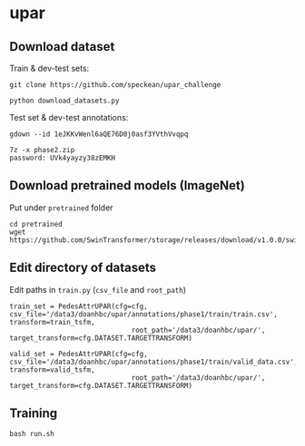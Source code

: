 # upar

## Download dataset

Train & dev-test sets:
```
git clone https://github.com/speckean/upar_challenge
```

```
python download_datasets.py
```

Test set & dev-test annotations:

```
gdown --id 1eJKKvWenl6aQE76D0j0asf3YVthVvqpq
```
```
7z -x phase2.zip
password: UVk4yayzy38zEMKH
```

## Download pretrained models (ImageNet)

Put under `pretrained` folder

```
cd pretrained
wget https://github.com/SwinTransformer/storage/releases/download/v1.0.0/swin_base_patch4_window7_224_22k.pth
```

## Edit directory of datasets

Edit paths in `train.py` (`csv_file` and `root_path`)

```[python3]
train_set = PedesAttrUPAR(cfg=cfg, csv_file='/data3/doanhbc/upar/annotations/phase1/train/train.csv', transform=train_tsfm,
                              root_path='/data3/doanhbc/upar/', target_transform=cfg.DATASET.TARGETTRANSFORM)

valid_set = PedesAttrUPAR(cfg=cfg, csv_file='/data3/doanhbc/upar/annotations/phase1/train/valid_data.csv', transform=valid_tsfm,
                              root_path='/data3/doanhbc/upar/', target_transform=cfg.DATASET.TARGETTRANSFORM)
```

## Training

```
bash run.sh
```
